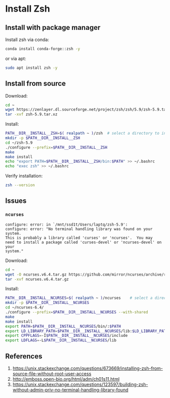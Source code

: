 # Install Zsh

## Install with package manager

Install zsh via conda:
```bash
conda install conda-forge::zsh -y
```
or via apt:
```bash
sudo apt install zsh -y
```

## Install from source

Download:
```bash
cd ~
wget https://zenlayer.dl.sourceforge.net/project/zsh/zsh/5.9/zsh-5.9.tar.xz
tar -xvf zsh-5.9.tar.xz
```

Install:
```bash
PATH__DIR__INSTALL__ZSH=$( realpath ~ )/zsh  # select a directory to install
mkdir -p $PATH__DIR__INSTALL__ZSH
cd ~/zsh-5.9
./configure --prefix=$PATH__DIR__INSTALL__ZSH
make
make install
echo "export PATH=$PATH__DIR__INSTALL__ZSH/bin:$PATH" >> ~/.bashrc
echo "exec zsh" >> ~/.bashrc
```


Verify installation:
```bash
zsh --version
```

## Issues

### `ncurses`

```
configure: error: in `/mnt/ssd1t/Users/laptq/zsh-5.9':
configure: error: "No terminal handling library was found on your system.
This is probably a library called 'curses' or 'ncurses'.  You may
need to install a package called 'curses-devel' or 'ncurses-devel' on your
system."
```

Download:
```bash
cd ~
wget -O ncurses.v6.4.tar.gz https://github.com/mirror/ncurses/archive/refs/tags/v6.4.tar.gz
tar -xvf ncurses.v6.4.tar.gz
```

Install:
```bash
PATH__DIR__INSTALL__NCURSES=$( realpath ~ )/ncurses    # select a directory to install
mkdir -p $PATH__DIR__INSTALL__NCURSES
cd ~/ncurses-6.4/
./configure --prefix=$PATH__DIR__INSTALL__NCURSES --with-shared
make
make install
export PATH=$PATH__DIR__INSTALL__NCURSES/bin/:$PATH
export LD_LIBRARY_PATH=$PATH__DIR__INSTALL__NCURSES/lib:$LD_LIBRARY_PATH
export CPPFLAGS=-I$PATH__DIR__INSTALL__NCURSES/include
export LDFLAGS=-L$PATH__DIR__INSTALL__NCURSES/lib
```

## References

1. https://unix.stackexchange.com/questions/673669/installing-zsh-from-source-file-without-root-user-access
2. http://emboss.open-bio.org/html/adm/ch01s11.html
3. https://unix.stackexchange.com/questions/123597/building-zsh-without-admin-priv-no-terminal-handling-library-found
